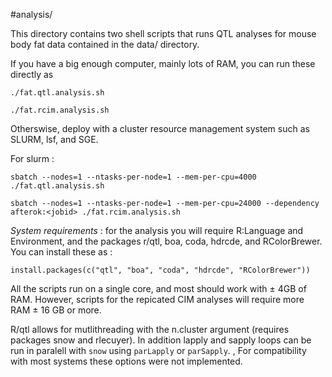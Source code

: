 #analysis/

This directory contains two shell scripts that runs QTL analyses for mouse body fat data contained in the data/ directory.

If you have a big enough computer, mainly lots of RAM, you can run these directly as

```
./fat.qtl.analysis.sh

./fat.rcim.analysis.sh
```

Otherswise, deploy with a cluster resource management system such as SLURM, lsf, and SGE.

For slurm :

```
sbatch --nodes=1 --ntasks-per-node=1 --mem-per-cpu=4000 ./fat.qtl.analysis.sh

sbatch --nodes=1 --ntasks-per-node=1 --mem-per-cpu=24000 --dependency afterok:<jobid> ./fat.rcim.analysis.sh
```


*System requirements* : for the analysis you will require R:Language and Environment, and the packages r/qtl, boa, coda, hdrcde, and RColorBrewer. You can install these as : 
```
install.packages(c("qtl", "boa", "coda", "hdrcde", "RColorBrewer"))
```
All the scripts run on a single core, and most should work with ± 4GB of RAM. However, scripts for the repicated CIM analyses will require more RAM ± 16 GB or more.

R/qtl allows for mutlithreading with the n.cluster argument (requires packages snow and rlecuyer). In addition lapply and sapply loops can be run in paralell with ```snow``` using ```parLapply``` or ```parSapply```. , For compatibility with most systems these options were not implemented.
